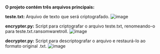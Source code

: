 **O projeto contém três arquivos principais:**

**teste.txt:** Arquivo de texto que será criptografado.
![image](https://github.com/user-attachments/assets/3903229e-f57f-4f3a-a9cf-1d4f61aa1c07)

**encrypter.py:** Script para criptografar o arquivo teste.txt, renomeando-o para teste.txt.ransomwaretroll.
![image](https://github.com/user-attachments/assets/26ec2313-ea20-45ab-9324-3881cc410c50)

**decrypter.py:** Script para descriptografar o arquivo e restaurá-lo ao formato original .txt.
![image](https://github.com/user-attachments/assets/4d4e15ae-c35d-4a00-a8df-8df47f72091e)
